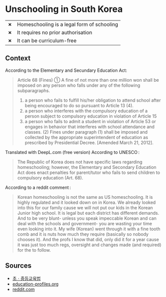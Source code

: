 # Unschooling in South Korea
| | |
|-|-|
| __✗__ | Homeschooling is a legal form of schooling |
| __✗__ | It requires no prior authorisation |
| __✗__ | It can be curriculum-free |

## Context

According to the Elementary and Secundary Education Act:

> Article 68 (Fines) ① A fine of not more than one million won shall be imposed on any person who falls under any of the following subparagraphs.
> 1. a person who fails to fulfill his/her obligation to attend school after being encouraged to do so pursuant to Article 13 (4).
> 2. a person who interferes with the compulsory education of a person subject to compulsory education in violation of Article 15
> 3. a person who fails to admit a student in violation of Article 53 or engages in behavior that interferes with school attendance and classes.
> (2) Fines under paragraph (1) shall be imposed and collected by the appropriate superintendent of education as prescribed by Presidential Decree.
> [Amended March 21, 2012].

Translated with DeepL.com (free version)
According to UNESCO :

> The Republic of Korea does not have specific laws regarding homeschooling; however, the Elementary and Secondary Education Act does enact penalties for parent/tutor who fails to send children to compulsory education (Art. 68).

According to a reddit comment :

> Korean homeschooling is not the same as US homeschooling. It is highly regulated and it looked down on in Korea.
> We already looked into this for our family cause we will not put our kids in the Korean Junior high school.
> It is legal but each district has different demands. And to be very blunt- unless you speak impeccable Korean and can deal with the schools and government- you are wasting your time even looking into it.
> My wife (Korean) went through it with a fine tooth comb and it is nuts how much they require (basically so nobody chooses it). And the profs I know that did, only did it for a year cause it was just too much regs, oversight and changes made (and required) for the to follow.


## Sources

* [초ㆍ중등교육법](https://www.law.go.kr/법령/초중등교육법)
* [education-profiles.org](https://education-profiles.org/eastern-and-south-eastern-asia/republic-of-korea/~non-state-actors-in-education)
* [reddit.com](https://www.reddit.com/r/Living_in_Korea/comments/weanzi/homeschooling_in_korea/)

